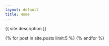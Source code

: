 ```yaml
---
layout: default
title: Home
---
```

{{ site.description }}

{% for post in site.posts limit:5 %}
{% endfor %}
